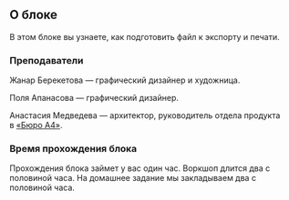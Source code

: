 ## О блоке

В этом блоке вы узнаете, как подготовить файл к экспорту и печати. 

### Преподаватели

Жанар Берекетова — графический дизайнер и художница.

Поля Апанасова — графический дизайнер.

Анастасия Медведева — архитектор, руководитель отдела продукта в [«Бюро А4»](https://a4arch.ru).

### Время прохождения блока

Прохождения блока займет у вас один час. Воркшоп длится два с половиной часа. На домашнее задание мы закладываем два с половиной часа.